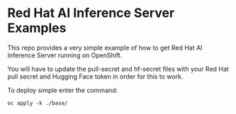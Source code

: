# Red Hat AI Inference Server Examples

This repo provides a very simple example of how to get Red Hat AI Inference Server running on OpenShift.

You will have to update the pull-secret and hf-secret files with your Red Hat pull secret and Hugging Face token in order for this to work.

To deploy simple enter the command:
```
oc apply -k ./base/
```

